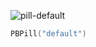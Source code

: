![pill-default](https://github.com/powerhome/playbook/assets/92755007/608cb5dd-9400-45f4-afb2-ac1bbd972c3d)

```swift
PBPill("default")
```
